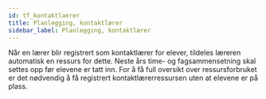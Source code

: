 ```yaml
---
id: tf_kontaktlaerer
title: Planlegging, kontaktlærer
sidebar_label: Planlegging, kontaktlærer
---
```


Når en lærer blir registrert som kontaktlærer for elever, tildeles læreren automatisk en ressurs for dette. Neste års time- og fagsammensetning skal settes opp før elevene er tatt inn. For å få full oversikt over ressursforbruket er det nødvendig å få registrert kontaktlærerressursen uten at elevene er på plass.
